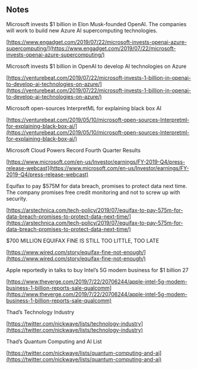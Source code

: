 ## Notes

Microsoft invests $1 billion in Elon Musk-founded OpenAI. The companies will work to build new Azure AI supercomputing technologies.

[https://www.engadget.com/2019/07/22/microsoft-invests-openai-azure-supercomputing/](https://www.engadget.com/2019/07/22/microsoft-invests-openai-azure-supercomputing/)

Microsoft invests $1 billion in OpenAI to develop AI technologies on Azure

[https://venturebeat.com/2019/07/22/microsoft-invests-1-billion-in-openai-to-develop-ai-technologies-on-azure/](https://venturebeat.com/2019/07/22/microsoft-invests-1-billion-in-openai-to-develop-ai-technologies-on-azure/)

Microsoft open-sources lnterpretML for explaining black box AI

[https://venturebeat.com/2019/05/10/microsoft-open-sources-lnterpretml-for-explaining-black-box-ai/](https://venturebeat.com/2019/05/10/microsoft-open-sources-lnterpretml-for-explaining-black-box-ai/)

Microsoft Cloud Powers Record Fourth Quarter Results

[https://www.microsoft.com/en-us/Investor/earnings/FY-2019-Q4/press-release-webcast](https://www.microsoft.com/en-us/Investor/earnings/FY-2019-Q4/press-release-webcast)

Equifax to pay $575M for data breach, promises to protect data next time. The company promises free credit monitoring and not to screw up with security.

[https://arstechnica.com/tech-policy/2019/07/equifax-to-pay-575m-for-data-breach-promises-to-protect-data-next-time/](https://arstechnica.com/tech-policy/2019/07/equifax-to-pay-575m-for-data-breach-promises-to-protect-data-next-time/)

$700 MILLION EQUIFAX FINE IS STILL TOO LITTLE, TOO LATE

[https://www.wired.com/story/equifax-fine-not-enough/](https://www.wired.com/story/equifax-fine-not-enough/)

Apple reportedly in talks to buy Intel’s 5G modem business for $1 billion
27

[https://www.theverge.com/2019/7/22/20706244/apple-intel-5g-modem-business-1-billion-reports-sale-qualcomm](https://www.theverge.com/2019/7/22/20706244/apple-intel-5g-modem-business-1-billion-reports-sale-qualcomm)

Thad’s Technology Industry

[https://twitter.com/nickwaye/lists/technology-industry](https://twitter.com/nickwaye/lists/technology-industry)

Thad’s Quantum Computing and AI List

[https://twitter.com/nickwaye/lists/quantum-computing-and-ai](https://twitter.com/nickwaye/lists/quantum-computing-and-ai)

